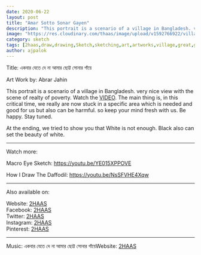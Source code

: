 ```yaml
---
date: 2020-06-22
layout: post
title: "Amar Sotto Sonar Gayen"
description: "This portrait is a scenario of a village in Bangladesh. very nice view with the scene of realty of poverty. Read more on: https://2haas.ml/amar-sotto-sonar-gayen"
image: "https://res.cloudinary.com/thaas/image/upload/v1592766922/village_temp_ekiqyd.jpg"
category: sketch
tags: [2haas,draw,drawing,Sketch,sketching,art,artworks,village,great,great scenario,poor,lockdown,quarantines,black lives matter,#YouTubeBlack,YouTubeBlack,White,black,black and white]
author: ajpalok
---
```


Title: একবার যেতে দে না আমার ছোট্ট সোনার গাঁয়ে  

Art Work by: Abrar Jahin 

This portrait is a scenario of a village in Bangladesh. very nice view with the scene of realty of poverty. Watch the <a href="https://youtu.be/CZdrRcEnWa8">VIDEO</a>.  The main thing is, in this critical time, we really are now stuck in a specific area which is needed and good for us but also can be harmful. so keep your mind fresh with us. Be happy. Stay tuned.  

At the ending, we tried to show you that White is not enough. Black also can set the beauty of white. 

------------------------------------------------------------------------------------

Watch more:

Macro Eye Sketch: https://youtu.be/YE015XPPOVE

How I Draw The Daffodil: https://youtu.be/NsSFVHE4Xqw

------------------------------------------------------------------------------------

Also available on:

Website: [2HAAS](https://2haas.ml/)  
Facebook: [2HAAS](https://facebook.com/2haas)  
Twitter: [2HAAS](https://twitter.com/2haas_ml)  
Instagram: [2HAAS](https://instagram.com/2haas.ml)  
Pinterest: [2HAAS](https://pinterest.com/2haas_ml)  
  
------------------------------------------------------------------------------------

Music: একবার যেতে দে না আমার ছোট্ট সোনার গাঁয়েWebsite: [2HAAS](https://2haas.ml/)  
